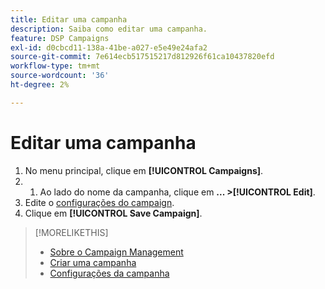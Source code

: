 ```yaml
---
title: Editar uma campanha
description: Saiba como editar uma campanha.
feature: DSP Campaigns
exl-id: d0cbcd11-138a-41be-a027-e5e49e24afa2
source-git-commit: 7e614ecb517515217d812926f61ca10437820efd
workflow-type: tm+mt
source-wordcount: '36'
ht-degree: 2%

---
```


# Editar uma campanha

1. No menu principal, clique em **[!UICONTROL Campaigns]**.
1. 
   1. Ao lado do nome da campanha, clique em  **... >[!UICONTROL Edit]**.
1. Edite o [configurações do campaign](campaign-settings.md).
1. Clique em **[!UICONTROL Save Campaign]**.

>[!MORELIKETHIS]
>
>* [Sobre o Campaign Management](campaign-about.md)
>* [Criar uma campanha](campaign-create.md)
>* [Configurações da campanha](campaign-settings.md)

